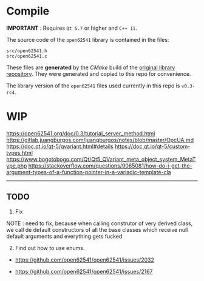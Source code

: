 # Compile

**IMPORTANT** : Requires `Qt 5.7` or higher and `C++ 11`.

The source code of the `open62541` library is contained in the files:

```
src/open62541.h
src/open62541.c
```

These files are **generated** by the *CMake* build of the [original library repository](https://github.com/open62541/open62541). They were generated and copied to this repo for convenience.

The library version of the `open62541` files used currently in this repo is `v0.3-rc4`.

# WIP


https://open62541.org/doc/0.3/tutorial_server_method.html
https://gitlab.juangburgos.com/juangburgos/notes/blob/master/OpcUA.md
https://doc.qt.io/qt-5/qvariant.html#details
https://doc.qt.io/qt-5/custom-types.html
https://www.bogotobogo.com/Qt/Qt5_QVariant_meta_object_system_MetaType.php
https://stackoverflow.com/questions/9065081/how-do-i-get-the-argument-types-of-a-function-pointer-in-a-variadic-template-cla



---

## TODO

1. Fix

NOTE : need to fix, because when calling construtor of very derived class, we call de default
constructors of all the base classes which receive null default arguments and everything gets fucked

2. Find out how to use enums.

* <https://github.com/open62541/open62541/issues/2032>

* <https://github.com/open62541/open62541/issues/2167>

